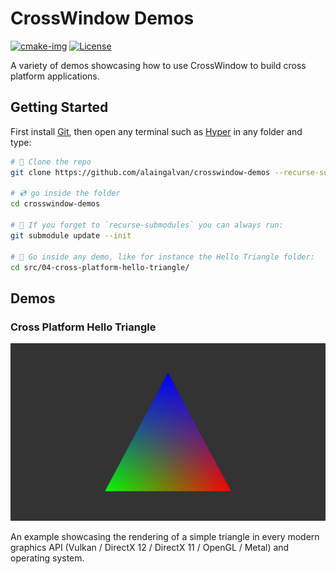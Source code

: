 # CrossWindow Demos

[![cmake-img]][cmake-url]
[![License][license-img]][license-url]

A variety of demos showcasing how to use CrossWindow to build cross platform applications.

## Getting Started

First install [Git](https://git-scm.com/downloads), then open any terminal such as [Hyper](https://hyper.is/) in any folder and type:

```bash
# 🐑 Clone the repo
git clone https://github.com/alaingalvan/crosswindow-demos --recurse-submodules

# 💿 go inside the folder
cd crosswindow-demos

# 👯 If you forget to `recurse-submodules` you can always run:
git submodule update --init

# 🔼 Go inside any demo, like for instance the Hello Triangle folder:
cd src/04-cross-platform-hello-triangle/

```

## Demos

<!--
### Window Creation

![Window Creation Cover Image](src/01-window-creation/assets/cover.jpg)

A basic example showing how to create a window.

### Alert Message

![Alert Image](src/03-alert-message/assets/cover.jpg)

Creating alert messages for warnings, errors, or confirmations in your application.

## Open / Save Dialog

![Open/Save Dialog Image](src/03-open-save-dialog/assets/cover.jpg)

Creating open / save dialogs for grabbing files.

-->

### Cross Platform Hello Triangle

![Hello Triangle Cover Image](src/04-cross-platform-hello-triangle/assets/cover.jpg)

An example showcasing the rendering of a simple triangle in every modern graphics API (Vulkan / DirectX 12 / DirectX 11 / OpenGL / Metal) and operating system.

[cmake-img]: https://img.shields.io/badge/cmake-3.6-1f9948.svg?style=flat-square
[cmake-url]: https://cmake.org/
[license-img]: https://img.shields.io/:license-mit-blue.svg?style=flat-square
[license-url]: https://opensource.org/licenses/MIT